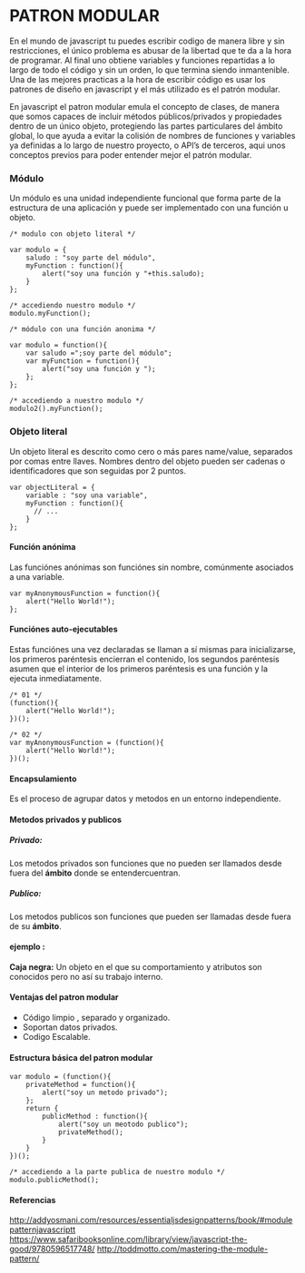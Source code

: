 PATRON MODULAR
===================
En el mundo de javascript tu puedes escribir codigo de manera libre y sin restricciones, el único problema es abusar
de la libertad que te da a la hora de programar. Al final uno obtiene variables y funciones repartidas a lo largo de
todo el código y sin un orden, lo que termina siendo inmantenible. Una de las mejores practicas a la hora de escribir
código es usar los patrones de diseño en javascript y el más utilizado es el patrón modular.

En javascript el patron modular emula el concepto de clases, de manera que somos capaces de incluir métodos
públicos/privados y propiedades dentro de un único objeto, protegiendo las  partes particulares del ámbito global,
lo que ayuda a evitar la colisión de nombres de funciones y variables ya definidas a lo largo de nuestro proyecto, o
API’s de terceros, aqui unos conceptos previos para poder entender mejor el patrón modular.

### Módulo
Un módulo es una unidad independiente funcional que forma parte de la estructura de una aplicación y puede ser
implementado con una función u objeto.
```
/* modulo con objeto literal */

var modulo = {
	saludo : "soy parte del módulo",
	myFunction : function(){
		alert("soy una función y "+this.saludo);
	}
};

/* accediendo nuestro modulo */
modulo.myFunction();

/* módulo con una función anonima */

var modulo = function(){
    var saludo =";soy parte del módulo";
    var myFunction = function(){
        alert("soy una función y ");
    };
};

/* accediendo a nuestro modulo */
modulo2().myFunction();
```
### Objeto literal
Un objeto literal es descrito como cero o más pares name/value, separados por comas entre llaves.
Nombres dentro del objeto pueden ser cadenas o identificadores que son seguidas por 2 puntos.
```
var objectLiteral = {
    variable : "soy una variable",
    myFunction : function(){
      // ...
    }
};
```
#### Función anónima
Las funciónes anónimas son funciónes sin nombre, comúnmente asociados a una variable.
```
var myAnonymousFunction = function(){
	alert("Hello World!");
};
```
#### Funciónes auto-ejecutables
Estas funciónes una vez declaradas se llaman a sí mismas para inicializarse, los primeros paréntesis encierran
el contenido, los segundos paréntesis asumen que el interior de los primeros paréntesis es una función y la ejecuta
inmediatamente.
```
/* 01 */
(function(){
	alert("Hello World!");
})();

/* 02 */
var myAnonymousFunction = (function(){
	alert("Hello World!");
})();
```
#### Encapsulamiento
Es el proceso de agrupar datos y metodos en un entorno independiente.

#### Metodos privados y publicos
##### **Privado:**
Los metodos privados son funciones que no pueden ser llamados desde fuera del **ámbito** donde
se entendercuentran.

##### **Publico:**
Los metodos publicos son funciones que pueden ser llamadas desde fuera de su **ámbito**.

#### **ejemplo :**
**Caja negra:** Un objeto en el que su comportamiento y atributos son conocidos pero
no así su trabajo interno.

#### Ventajas del patron modular
- Código limpio , separado y organizado.
- Soportan datos privados.
- Codigo Escalable.

#### Estructura básica del patron modular
```
var modulo = (function(){
	privateMethod = function(){
		alert("soy un metodo privado");
	};	
	return {
		publicMethod : function(){
			alert("soy un meotodo publico");
			privateMethod();
		}
	}
})();

/* accediendo a la parte publica de nuestro modulo */
modulo.publicMethod();
```
#### Referencias
http://addyosmani.com/resources/essentialjsdesignpatterns/book/#modulepatternjavascriptt
https://www.safaribooksonline.com/library/view/javascript-the-good/9780596517748/
http://toddmotto.com/mastering-the-module-pattern/
